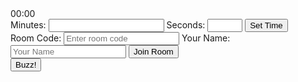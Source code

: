  <!DOCTYPE html>
<html lang="en">
<head>
    <meta charset="UTF-8">
    <meta name="viewport" content="width=device-width, initial-scale=1.0">
    <title>Buzzer with Timer</title>
    <link rel="stylesheet" href="styles.css">
</head>
<body>
    <div class="timer">00:00</div>
    <div class="host-controls">
        <label for="minutes">Minutes:</label>
        <input type="number" id="minutes" min="0">
        <label for="seconds">Seconds:</label>
        <input type="number" id="seconds" min="0" max="59">
        <button id="setTime">Set Time</button>
    </div>
    <div class="participant-controls">
        <label for="roomCode">Room Code:</label>
        <input type="text" id="roomCode" placeholder="Enter room code">
        <label for="participantName">Your Name:</label>
        <input type="text" id="participantName" placeholder="Your Name">
        <button id="join">Join Room</button>
    </div>
    <div class="buzzer">
        <button id="buzz">Buzz!</button>
    </div>
    <script src="script.js"></script>
</body>
</html>
